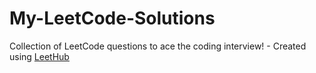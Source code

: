 # My-LeetCode-Solutions
Collection of LeetCode questions to ace the coding interview! - Created using [LeetHub](https://github.com/QasimWani/LeetHub)
